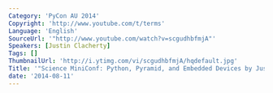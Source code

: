 ```yaml
---
Category: 'PyCon AU 2014'
Copyright: 'http://www.youtube.com/t/terms'
Language: 'English'
SourceUrl: '"http://www.youtube.com/watch?v=scgudhbfmjA"'
Speakers: [Justin Clacherty]
Tags: []
ThumbnailUrl: 'http://i.ytimg.com/vi/scgudhbfmjA/hqdefault.jpg'
Title: '"Science MiniConf: Python, Pyramid, and Embedded Devices by Justin Clacherty"'
date: '2014-08-11'
---
```


